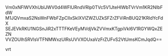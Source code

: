 Vm0xNFlWVXhUblJWV0d4WFlURndVRlp0TVc5V1JteHlWbTVrVm1KR2NIbFdW
M1JQVmxaS2NsWnFWbFZpClIxSklXVlZWZUZkSFZrZFViRnBUQ21KRldYcFdX
SEJEVkRKU1NGSnJiR2xTTTFKeVEyMVdjVkZVVmxKTgpiVkl6V1RGYWQxZEZN
VVZOUlhSRVlsVTFNMWxzUlRsUVVXOUxaVzFrZUFvS2VtUmsKCmJqdQ==

vrt